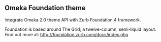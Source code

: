 ## Omeka Foundation theme

Integrate Omeka 2.0 theme API with Zurb Foundation 4 framework. 

Foundation is based around The Grid; a twelve-column, semi-liquid layout. Find out more at: http://foundation.zurb.com/docs/index.php
